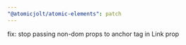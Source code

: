 ```yaml
---
"@atomicjolt/atomic-elements": patch
---
```


fix: stop passing non-dom props to anchor tag in Link prop
